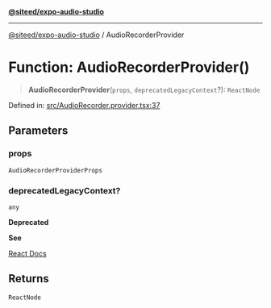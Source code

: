 [**@siteed/expo-audio-studio**](../README.md)

***

[@siteed/expo-audio-studio](../README.md) / AudioRecorderProvider

# Function: AudioRecorderProvider()

> **AudioRecorderProvider**(`props`, `deprecatedLegacyContext`?): `ReactNode`

Defined in: [src/AudioRecorder.provider.tsx:37](https://github.com/deeeed/expo-audio-stream/blob/acf23f6c5feaf05159a3376898117bd6525f08bd/packages/expo-audio-studio/src/AudioRecorder.provider.tsx#L37)

## Parameters

### props

`AudioRecorderProviderProps`

### deprecatedLegacyContext?

`any`

**Deprecated**

**See**

[React Docs](https://legacy.reactjs.org/docs/legacy-context.html#referencing-context-in-lifecycle-methods)

## Returns

`ReactNode`
